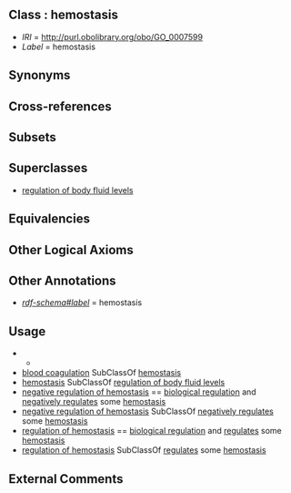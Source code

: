 
## Class : hemostasis

 * *IRI* = http://purl.obolibrary.org/obo/GO_0007599
 * *Label* = hemostasis

## Synonyms


## Cross-references


## Subsets


## Superclasses

 * [regulation of body fluid levels](../../GO/78/GO_0050878.md)

## Equivalencies


## Other Logical Axioms


## Other Annotations

 * *[rdf-schema#label](../../el/rdf-schema#label.md)* = hemostasis

## Usage

 * -
 * [blood coagulation](../../GO/96/GO_0007596.md) SubClassOf [hemostasis](../../GO/99/GO_0007599.md)
 * [hemostasis](../../GO/99/GO_0007599.md) SubClassOf [regulation of body fluid levels](../../GO/78/GO_0050878.md)
 * [negative regulation of hemostasis](../../GO/47/GO_1900047.md) == [biological regulation](../../GO/07/GO_0065007.md) and [negatively regulates](../../RO/12/RO_0002212.md) some [hemostasis](../../GO/99/GO_0007599.md)
 * [negative regulation of hemostasis](../../GO/47/GO_1900047.md) SubClassOf [negatively regulates](../../RO/12/RO_0002212.md) some [hemostasis](../../GO/99/GO_0007599.md)
 * [regulation of hemostasis](../../GO/46/GO_1900046.md) == [biological regulation](../../GO/07/GO_0065007.md) and [regulates](../../RO/11/RO_0002211.md) some [hemostasis](../../GO/99/GO_0007599.md)
 * [regulation of hemostasis](../../GO/46/GO_1900046.md) SubClassOf [regulates](../../RO/11/RO_0002211.md) some [hemostasis](../../GO/99/GO_0007599.md)

## External Comments

